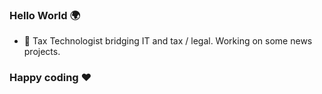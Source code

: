 ### Hello World 🌍

- 🌱 Tax Technologist bridging IT and tax / legal. Working on some news projects.
  
### Happy coding ❤️
